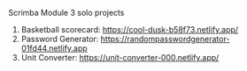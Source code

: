 Scrimba Module 3 solo projects

1) Basketball scorecard: https://cool-dusk-b58f73.netlify.app/ <br>
2) Password Generator: https://randompasswordgenerator-01fd44.netlify.app <br>
3) Unit Converter: https://unit-converter-000.netlify.app/ <br>
